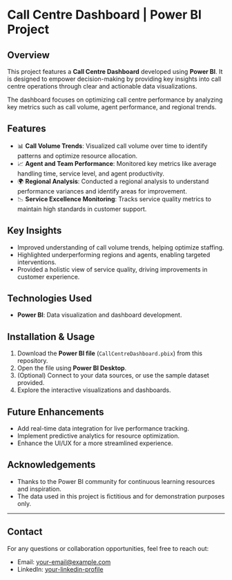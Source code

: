 
# Call Centre Dashboard | Power BI Project

## Overview
This project features a **Call Centre Dashboard** developed using **Power BI**. It is designed to empower decision-making by providing key insights into call centre operations through clear and actionable data visualizations.

The dashboard focuses on optimizing call centre performance by analyzing key metrics such as call volume, agent performance, and regional trends.

## Features
- 📊 **Call Volume Trends**: Visualized call volume over time to identify patterns and optimize resource allocation.
- 📈 **Agent and Team Performance**: Monitored key metrics like average handling time, service level, and agent productivity.
- 🌍 **Regional Analysis**: Conducted a regional analysis to understand performance variances and identify areas for improvement.
- 📉 **Service Excellence Monitoring**: Tracks service quality metrics to maintain high standards in customer support.

## Key Insights
- Improved understanding of call volume trends, helping optimize staffing.
- Highlighted underperforming regions and agents, enabling targeted interventions.
- Provided a holistic view of service quality, driving improvements in customer experience.

## Technologies Used
- **Power BI**: Data visualization and dashboard development.

## Installation & Usage
1. Download the **Power BI file** (`CallCentreDashboard.pbix`) from this repository.
2. Open the file using **Power BI Desktop**.
3. (Optional) Connect to your data sources, or use the sample dataset provided.
4. Explore the interactive visualizations and dashboards.

## Future Enhancements
- Add real-time data integration for live performance tracking.
- Implement predictive analytics for resource optimization.
- Enhance the UI/UX for a more streamlined experience.


## Acknowledgements
- Thanks to the Power BI community for continuous learning resources and inspiration.
- The data used in this project is fictitious and for demonstration purposes only.

---

## Contact
For any questions or collaboration opportunities, feel free to reach out:
- Email: [your-email@example.com](mailto:your-email@example.com)
- LinkedIn: [your-linkedin-profile](https://www.linkedin.com/in/your-profile)

